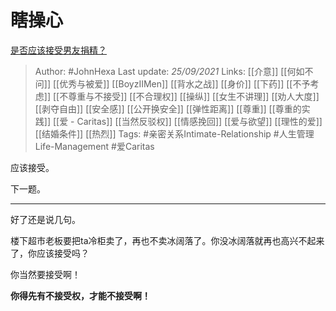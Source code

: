 # 瞎操心
[是否应该接受男友捐精？](https://www.zhihu.com/question/64707074/answer/2139087045)

> Author: #JohnHexa 
Last update: *25/09/2021* 
Links: [[介意]] [[何如不问]] [[优秀与被爱]] [[BoyzIIMen]] [[背水之战]] [[身价]] [[下药]] [[不予考虑]] [[不尊重与不接受]] [[不合理权]] [[操纵]] [[女生不讲理]] [[劝人大度]] [[剥夺自由]] [[安全感]] [[公开换安全]] [[弹性距离]] [[尊重]] [[尊重的实践]] [[爱 - Caritas]] [[当然反驳权]] [[情感挽回]] [[爱与欲望]] [[理性的爱]] [[结婚条件]] [[热烈]]
Tags: #亲密关系Intimate-Relationship #人生管理Life-Management #爱Caritas 

应该接受。

下一题。

---

好了还是说几句。

楼下超市老板要把ta冷柜卖了，再也不卖冰阔落了。你没冰阔落就再也高兴不起来了，你应该接受吗？

你当然要接受啊！

**你得先有不接受权，才能不接受啊！**